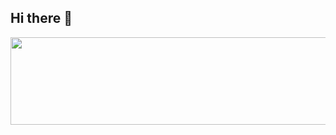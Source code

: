 ## Hi there 👋

<!--
**Soibecameit/Soibecameit** is a ✨ _special_ ✨ repository because its `README.md` (this file) appears on your GitHub profile.

Here are some ideas to get you started:

- 🔭 I’m currently working on ...
- 🌱 I’m currently learning ...
- 👯 I’m looking to collaborate on ...
- 🤔 I’m looking for help with ...
- 💬 Ask me about ...
- 📫 How to reach me: ...
- 😄 Pronouns: ...
- ⚡ Fun fact: ...
-->

<a href="https://www.gitanimals.org/en_US?utm_medium=image&utm_source=Soibecameit&utm_content=line">
  <img
    src="https://render.gitanimals.org/lines/Soibecameit?pet-id=747668972695172221"
    width="700"
    height="140"
  />
</a>
  
